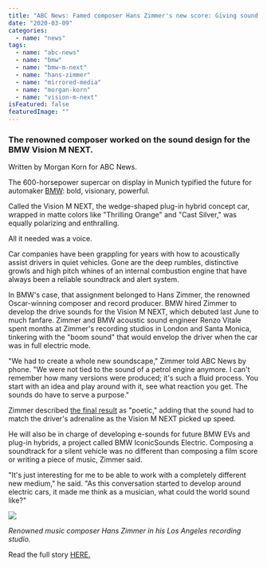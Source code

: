 ```yaml
---
title: "ABC News: Famed composer Hans Zimmer's new score: Giving sound to an electric car"
date: "2020-03-09"
categories: 
  - name: "news"
tags: 
  - name: "abc-news"
  - name: "bmw"
  - name: "bmw-m-next"
  - name: "hans-zimmer"
  - name: "mirrored-media"
  - name: "morgan-korn"
  - name: "vision-m-next"
isFeatured: false
featuredImage: ""
---
```


### The renowned composer worked on the sound design for the BMW Vision M NEXT.

Written by Morgan Korn for ABC News.

The 600-horsepower supercar on display in Munich typified the future for automaker [BMW](https://abcnews.go.com/alerts/autos): bold, visionary, powerful.

Called the Vision M NEXT, the wedge-shaped plug-in hybrid concept car, wrapped in matte colors like "Thrilling Orange" and "Cast Silver," was equally polarizing and enthralling.

All it needed was a voice.

Car companies have been grappling for years with how to acoustically assist drivers in quiet vehicles. Gone are the deep rumbles, distinctive growls and high pitch whines of an internal combustion engine that have always been a reliable soundtrack and alert system.

In BMW's case, that assignment belonged to Hans Zimmer, the renowned Oscar-winning composer and record producer. BMW hired Zimmer to develop the drive sounds for the Vision M NEXT, which debuted last June to much fanfare. Zimmer and BMW acoustic sound engineer Renzo Vitale spent months at Zimmer's recording studios in London and Santa Monica, tinkering with the "boom sound" that would envelop the driver when the car was in full electric mode.

"We had to create a whole new soundscape," Zimmer told ABC News by phone. "We were not tied to the sound of a petrol engine anymore. I can't remember how many versions were produced; it's such a fluid process. You start with an idea and play around with it, see what reaction you get. The sounds do have to serve a purpose."

Zimmer described [the final result](https://www.bmw.com/video/is/content/BMW/bmwcom/bmw_com/category/innovation/vision-boost/VISION-MNEXT.mp3) as "poetic," adding that the sound had to match the driver's adrenaline as the Vision M NEXT picked up speed.

He will also be in charge of developing e-sounds for future BMW EVs and plug-in hybrids, a project called BMW IconicSounds Electric. Composing a soundtrack for a silent vehicle was no different than composing a film score or writing a piece of music, Zimmer said.

"It's just interesting for me to be able to work with a completely different new medium," he said. "As this conversation started to develop around electric cars, it made me think as a musician, what could the world sound like?"

![](https://s.abcnews.com/images/Business/zimmer-ht-er-200225_hpMain_16x9_992.jpg)

_Renowned music composer Hans Zimmer in his Los Angeles recording studio._

Read the full story [HERE.](https://abcnews.go.com/Business/famed-composer-hans-zimmers-score-giving-sound-electric/story?id=69242502&cid=clicksource_4380645_13_hero_headlines_bsq_hed)
